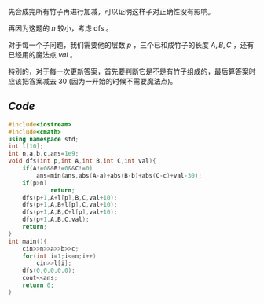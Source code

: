 先合成完所有竹子再进行加减，可以证明这样子对正确性没有影响。

再因为这题的 $n$ 较小，考虑 dfs 。

对于每一个子问题，我们需要他的层数 $p$ ，三个已和成竹子的长度 $A,B ,C$ ，还有已经用的魔法点 $val$ 。

特别的，对于每一次更新答案，首先要判断它是不是有竹子组成的，最后算答案时应该把答案减去 $30$ (因为一开始的时候不需要魔法点)。

## _Code_
```cpp
#include<iostream>
#include<cmath>
using namespace std;
int l[10];
int n,a,b,c,ans=1e9;
void dfs(int p,int A,int B,int C,int val){
	if(A!=0&&B!=0&&C!=0)
		ans=min(ans,abs(A-a)+abs(B-b)+abs(C-c)+val-30);
	if(p>n) 
    		return;
	dfs(p+1,A+l[p],B,C,val+10);
	dfs(p+1,A,B+l[p],C,val+10);
	dfs(p+1,A,B,C+l[p],val+10);
	dfs(p+1,A,B,C,val);
	return;
}
int main(){
	cin>>n>>a>>b>>c;
	for(int i=1;i<=n;i++) 
		cin>>l[i];
	dfs(0,0,0,0,0);
	cout<<ans;
	return 0;
}
```

